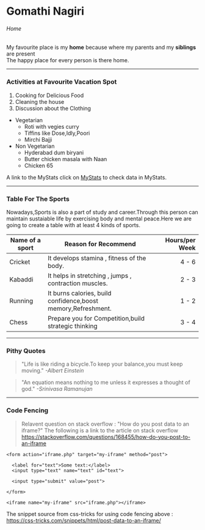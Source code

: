 
# Gomathi Nagiri
###### Home
My favourite place is my **home** because where my parents and my **siblings** are present <br>The happy place for every person is there home.

---

### Activities at Favourite Vacation Spot
1. Cooking for Delicious Food
2. Cleaning the house
3. Discussion about the Clothing 
* Vegetarian
    * Roti with vegies curry
    * Tiffins like Dose,Idly,Poori
    * Mirchi Bajji
* Non Vegetarian
    * Hyderabad dum biryani
    * Butter chicken masala with Naan
    * Chicken 65

A link to the MyStats click on [MyStats](MyStats.md) to check data in MyStats.

---

### Table For The Sports
Nowadays,Sports is also a part of study and career.Through this person can maintain sustaiable life by exercising body and mental peace.Here we are going to create a table with at least 4 kinds of sports.

| Name of a sport | Reason for Recommend | Hours/per Week |
| ---     | --- | ---: |
| Cricket | It develops stamina , fitness of the body. | 4 - 6 |
| Kabaddi |It helps in stretching , jumps , contraction muscles.  | 2 - 3 |
| Running | It burns calories, build confidence,boost memory,Refreshment. | 1 - 2 |
| Chess | Prepare you for Competition,build strategic thinking | 3 - 4 |

---


### Pithy Quotes
> "Life is like riding a bicycle.To keep your balance,you must keep moving." *-Albert Einstein*

> "An equation means nothing to me unless it expresses a thought of god." *-Srinivasa Ramanujan*

---

### Code Fencing
> Relavent question on stack overflow : "How do you post data to an iframe?"  The following is a link to the article on stack overflow <https://stackoverflow.com/questions/168455/how-do-you-post-to-an-iframe>
~~~
<form action="iframe.php" target="my-iframe" method="post">
			
  <label for="text">Some text:</label>
  <input type="text" name="text" id="text">
			
  <input type="submit" value="post">
			
</form>
		
<iframe name="my-iframe" src="iframe.php"></iframe>
~~~
The snippet source from css-tricks for using code fencing above : <https://css-tricks.com/snippets/html/post-data-to-an-iframe/>
